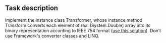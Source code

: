 ## Task description ##

Implement the  instance class Transformer, whose instance method Transform converts each element of real (System.Double) array into its binary representation according to IEEE 754 format ([use this solution](https://gitlab.com/epam-autocode-tasks/ieee754)). Don't use Framework's converter classes and LINQ.

